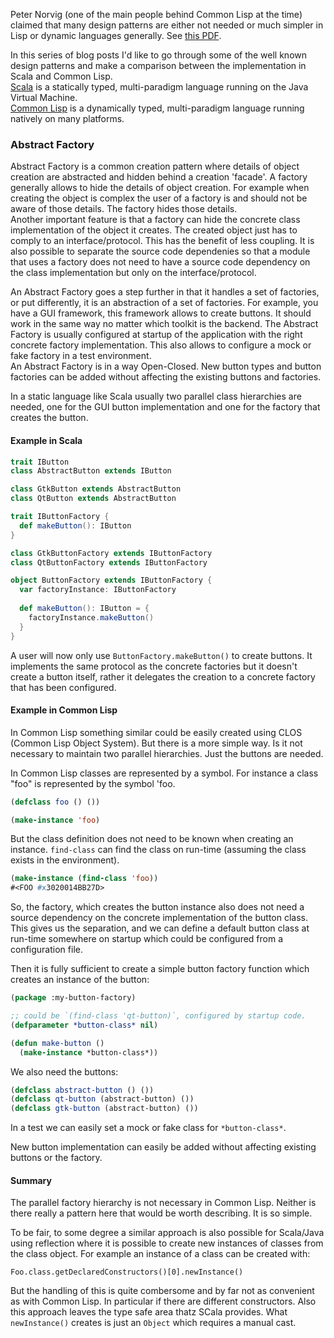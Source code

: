 Peter Norvig (one of the main people behind Common Lisp at the time) claimed that many design patterns are either not needed or much simpler in Lisp or dynamic languages generally. See <a href="http://norvig.com/design-patterns/design-patterns.pdf" class="link" target="_blank">this PDF</a>.

In this series of blog posts I'd like to go through some of the well known design patterns and make a comparison between the implementation in Scala and Common Lisp.  
<a href="https://scala-lang.org/" class="link" target="_blank">Scala</a> is a statically typed, multi-paradigm language running on the Java Virtual Machine.  
<a href="https://common-lisp.net/" class="link" target="_blank">Common Lisp</a> is a dynamically typed, multi-paradigm language running natively on many platforms.


### Abstract Factory

Abstract Factory is a common creation pattern where details of object creation are abstracted and hidden behind a creation 'facade'. A factory generally allows to hide the details of object creation. For example when creating the object is complex the user of a factory is and should not be aware of those details. The factory hides those details.  
Another important feature is that a factory can hide the concrete class implementation of the object it creates. The created object just has to comply to an interface/protocol. This has the benefit of less coupling. It is also possible to separate the source code dependenies so that a module that uses a factory does not need to have a source code dependency on the class implementation but only on the interface/protocol.

An Abstract Factory goes a step further in that it handles a set of factories, or put differently, it is an abstraction of a set of factories. For example, you have a GUI framework, this framework allows to create buttons. It should work in the same way no matter which toolkit is the backend. The Abstract Factory is usually configured at startup of the application with the right concrete factory implementation. This also allows to configure a mock or fake factory in a test environment.  
An Abstract Factory is in a way Open-Closed. New button types and button factories can be added without affecting the existing buttons and factories.

In a static language like Scala usually two parallel class hierarchies are needed, one for the GUI button implementation and one for the factory that creates the button.

#### Example in Scala

```scala
trait IButton
class AbstractButton extends IButton

class GtkButton extends AbstractButton
class QtButton extends AbstractButton
```

```scala
trait IButtonFactory {
  def makeButton(): IButton
}

class GtkButtonFactory extends IButtonFactory
class QtButtonFactory extends IButtonFactory

object ButtonFactory extends IButtonFactory {
  var factoryInstance: IButtonFactory
  
  def makeButton(): IButton = {
    factoryInstance.makeButton()
  }
}
```

A user will now only use `ButtonFactory.makeButton()` to create buttons. It implements the same protocol as the concrete factories but it doesn't create a button itself, rather it delegates the creation to a concrete factory that has been configured.

#### Example in Common Lisp

In Common Lisp something similar could be easily created using CLOS (Common Lisp Object System). But there is a more simple way. Is it not necessary to maintain two parallel hierarchies. Just the buttons are needed.

In Common Lisp classes are represented by a symbol. For instance a class "foo" is represented by the symbol 'foo.

```lisp
(defclass foo () ())

(make-instance 'foo)
```

But the class definition does not need to be known when creating an instance. `find-class` can find the class on run-time (assuming the class exists in the environment).

```lisp
(make-instance (find-class 'foo))
#<FOO #x3020014BB27D>
```

So, the factory, which creates the button instance also does not need a source dependency on the concrete implementation of the button class. This gives us the separation, and we can define a default button class at run-time somewhere on startup which could be configured from a configuration file.

Then it is fully sufficient to create a simple button factory function which creates an instance of the button:

```lisp
(package :my-button-factory)

;; could be `(find-class 'qt-button)`, configured by startup code.
(defparameter *button-class* nil)

(defun make-button ()
  (make-instance *button-class*))
```

We also need the buttons: 

```lisp
(defclass abstract-button () ())
(defclass qt-button (abstract-button) ())
(defclass gtk-button (abstract-button) ())
```

In a test we can easily set a mock or fake class for `*button-class*`.

New button implementation can easily be added without affecting existing buttons or the factory.

#### Summary

The parallel factory hierarchy is not necessary in Common Lisp. Neither is there really a pattern here that would be worth describing. It is so simple.

To be fair, to some degree a similar approach is also possible for Scala/Java using reflection where it is possible to create new instances of classes from the class object. For example an instance of a class can be created with:

```
Foo.class.getDeclaredConstructors()[0].newInstance()
```

But the handling of this is quite combersome and by far not as convenient as with Common Lisp. In particular if there are different constructors. Also this approach leaves the type safe area thatz SCala provides. What `newInstance()` creates is just an `Object` which requires a manual cast.